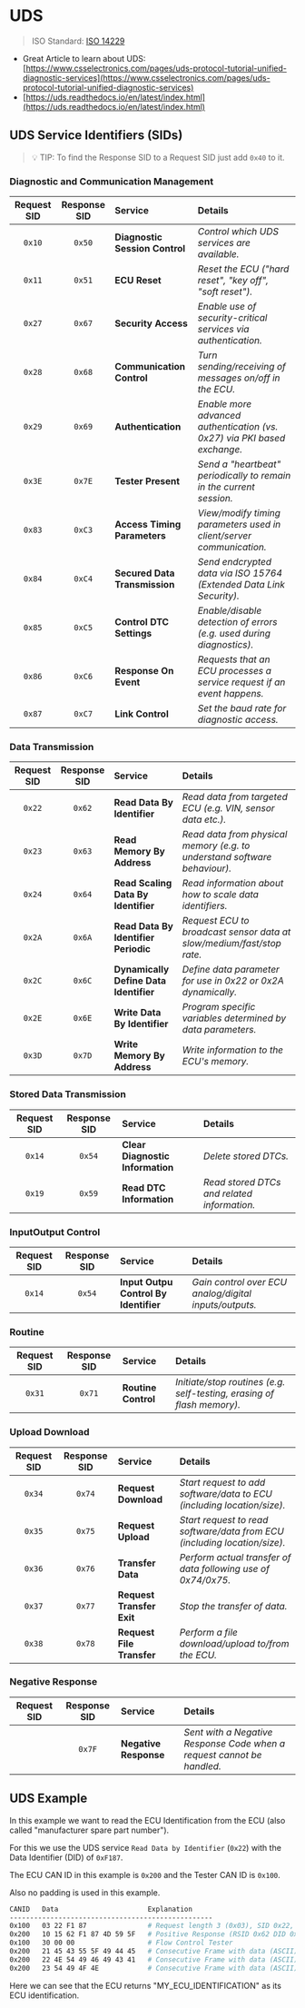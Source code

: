 # UDS

> ISO Standard: [ISO 14229](https://www.iso.org/search.html?q=ISO%2014229)

- Great Article to learn about UDS: [https://www.csselectronics.com/pages/uds-protocol-tutorial-unified-diagnostic-services](https://www.csselectronics.com/pages/uds-protocol-tutorial-unified-diagnostic-services)
- [https://uds.readthedocs.io/en/latest/index.html](https://uds.readthedocs.io/en/latest/index.html)

## UDS Service Identifiers (SIDs)

> 💡 TIP: To find the Response SID to a Request SID just add `0x40` to it.

### Diagnostic and Communication Management

| Request SID | Response SID | Service                        | Details                                                                  |
| :---------: | :----------: | :----------------------------- | :----------------------------------------------------------------------- |
|   `0x10`    |    `0x50`    | **Diagnostic Session Control** | *Control which UDS services are available.*                              |
|   `0x11`    |    `0x51`    | **ECU Reset**                  | *Reset the ECU ("hard reset", "key off", "soft reset").*                 |
|   `0x27`    |    `0x67`    | **Security Access**            | *Enable use of security-critical services via authentication.*           |
|   `0x28`    |    `0x68`    | **Communication Control**      | *Turn sending/receiving of messages on/off in the ECU.*                  |
|   `0x29`    |    `0x69`    | **Authentication**             | *Enable more advanced authentication (vs. 0x27) via PKI based exchange.* |
|   `0x3E`    |    `0x7E`    | **Tester Present**             | *Send a "heartbeat" periodically to remain in the current session.*      |
|   `0x83`    |    `0xC3`    | **Access Timing Parameters**   | *View/modify timing parameters used in client/server communication.*     |
|   `0x84`    |    `0xC4`    | **Secured Data Transmission**  | *Send endcrypted data via ISO 15764 (Extended Data Link Security).*      |
|   `0x85`    |    `0xC5`    | **Control DTC Settings**       | *Enable/disable detection of errors (e.g. used during diagnostics).*     |
|   `0x86`    |    `0xC6`    | **Response On Event**          | *Requests that an ECU processes a service request if an event happens.*  |
|   `0x87`    |    `0xC7`    | **Link Control**               | *Set the baud rate for diagnostic access.*                               |

### Data Transmission

| Request SID | Response SID | Service                                | Details                                                                   |
| :---------: | :----------: | :------------------------------------- | :------------------------------------------------------------------------ |
|   `0x22`    |    `0x62`    | **Read Data By Identifier**            | *Read data from targeted ECU (e.g. VIN, sensor data etc.).*               |
|   `0x23`    |    `0x63`    | **Read Memory By Address**             | *Read data from physical memory (e.g. to understand software behaviour).* |
|   `0x24`    |    `0x64`    | **Read Scaling Data By Identifier**    | *Read information about how to scale data identifiers.*                   |
|   `0x2A`    |    `0x6A`    | **Read Data By Identifier Periodic**   | *Request ECU to broadcast sensor data at slow/medium/fast/stop rate.*     |
|   `0x2C`    |    `0x6C`    | **Dynamically Define Data Identifier** | *Define data parameter for use in 0x22 or 0x2A dynamically.*              |
|   `0x2E`    |    `0x6E`    | **Write Data By Identifier**           | *Program specific variables determined by data parameters.*               |
|   `0x3D`    |    `0x7D`    | **Write Memory By Address**            | *Write information to the ECU's memory.*                                  |

### Stored Data Transmission

| Request SID | Response SID | Service                          | Details                                     |
| :---------: | :----------: | :------------------------------- | :------------------------------------------ |
|   `0x14`    |    `0x54`    | **Clear Diagnostic Information** | *Delete stored DTCs.*                       |
|   `0x19`    |    `0x59`    | **Read DTC Information**         | *Read stored DTCs and related information.* |

### InputOutput Control

| Request SID | Response SID | Service                               | Details                                                |
| :---------: | :----------: | :------------------------------------ | :----------------------------------------------------- |
|   `0x14`    |    `0x54`    | **Input Outpu Control By Identifier** | *Gain control over ECU analog/digital inputs/outputs.* |

### Routine

| Request SID | Response SID | Service             | Details                                                                |
| :---------: | :----------: | :------------------ | :--------------------------------------------------------------------- |
|   `0x31`    |    `0x71`    | **Routine Control** | *Initiate/stop routines (e.g. self-testing, erasing of flash memory).* |

### Upload Download

| Request SID | Response SID | Service                   | Details                                                                   |
| :---------: | :----------: | :------------------------ | :------------------------------------------------------------------------ |
|   `0x34`    |    `0x74`    | **Request Download**      | *Start request to add software/data to ECU (including location/size).*    |
|   `0x35`    |    `0x75`    | **Request Upload**        | *Start request to read software/data from ECU (including location/size).* |
|   `0x36`    |    `0x76`    | **Transfer Data**         | *Perform actual transfer of data following use of 0x74/0x75.*             |
|   `0x37`    |    `0x77`    | **Request Transfer Exit** | *Stop the transfer of data.*                                              |
|   `0x38`    |    `0x78`    | **Request File Transfer** | *Perform a file download/upload to/from the ECU.*                         |

### Negative Response

| Request SID | Response SID | Service               | Details                                                                |
| :---------: | :----------: | :-------------------- | :--------------------------------------------------------------------- |
|             |    `0x7F`    | **Negative Response** | *Sent with a Negative Response Code when a request cannot be handled.* |

## UDS Example

In this example we want to read the ECU Identification from the ECU (also called "manufacturer spare part number").

For this we use the UDS service `Read Data by Identifier` (`0x22`) with the Data Identifier (DID) of `0xF187`.

The ECU CAN ID in this example is `0x200` and the Tester CAN ID is `0x100`.

Also no padding is used in this example.

```bash
CANID   Data                      Explanation
--------------------------------------------------
0x100   03 22 F1 87               # Request length 3 (0x03), SID 0x22, DID 0xF187.
0x200   10 15 62 F1 87 4D 59 5F   # Positive Response (RSID 0x62 DID 0xF187). Multiframe length 21 bytes (0x15). Start of data (ASCII): MY_
0x100   30 00 00                  # Flow Control Tester
0x200   21 45 43 55 5F 49 44 45   # Consecutive Frame with data (ASCII): ECU_IDE
0x200   22 4E 54 49 46 49 43 41   # Consecutive Frame with data (ASCII): NTIFICA
0x200   23 54 49 4F 4E            # Consecutive Frame with data (ASCII): TION
```

Here we can see that the ECU returns "MY_ECU_IDENTIFICATION" as its ECU identification.



